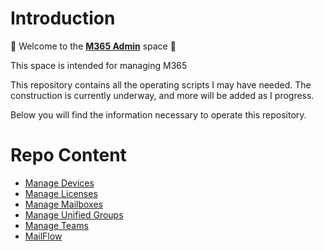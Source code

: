 # Introduction

:wave: Welcome to the **[M365 Admin](.\[O365](https://github.com/trisdev75/AdminM365))** space :wave:

This space is intended for managing M365

This repository contains all the operating scripts I may have needed. The construction is currently underway, and more will be added as I progress.

Below you will find the information necessary to operate this repository.

# Repo Content

- [Manage Devices](https://github.com/trisdev75/AdminM365/tree/main/ManageDevices)
- [Manage Licenses](https://github.com/trisdev75/AdminM365/tree/main/ManageLicenses)
- [Manage Mailboxes](https://github.com/trisdev75/AdminM365/tree/main/ManageMailboxes)
- [Manage Unified Groups](https://github.com/trisdev75/AdminM365/tree/main/ManageUnifiedGroups)
- [Manage Teams](https://github.com/trisdev75/AdminM365/tree/main/Teams)
- [MailFlow](https://github.com/trisdev75/AdminM365/tree/main/Mailflow)


